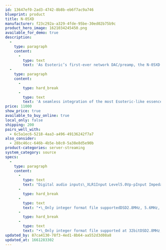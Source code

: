 ```yaml
---
id: 13647ef0-2ad3-4742-8b8b-eb6f7ac9a746
blueprint: product
title: N-05XD
manufacturer: f23c292a-a329-4fde-95be-30ed02b75b9c
product_hero_image: 1621034245450.png
available_for_demo: true
description:
  -
    type: paragraph
    content:
      -
        type: text
        text: 'As Esoteric’s first-ever network DAC/preamp, the N-05XD was specifically designed to deliver superior sound quality from the smallest system configurations combining your favorite power amplifier, speakers, and headphones. Integrating fully balanced circuitry directly derived from Esoteric’s flagship series, the N-05XD’s network engine is equipped with a pure, dedicated linear power supply and an in-house designed discrete DAC that ensures that its preamplifier and headphone amplifier are capable of clearly reproducing the full sound of a recording’s original master.'
  -
    type: paragraph
    content:
      -
        type: hard_break
      -
        type: text
        text: 'A seamless integration of the most Esoteric-like essences, the N-05XD has been thoroughly refined under the guiding principles of ultimate sound quality. Just a touch of its volume knob clearly reveals this quality in its most exquisite form, and promises the fullest and most satisfying enjoyment of Esoteric’s pure signature sound. No longer must superior sound quality be sacrificed in the pursuit of a simplified high-end audio system.'
price: 11000
show_price: true
available_to_buy_online: true
local_only: false
shipping: 200
pairs_well_with:
  - 6c5a1ec6-5218-4aa3-a496-49136242f7a7
also_consider:
  - 28bc46cc-646b-4b5e-b8c0-5a38e8d5e90b
product-categories: server-streaming
system_category: source
specs:
  -
    type: paragraph
    content:
      -
        type: text
        text: "Digital audio inputs\_XLR1Input Level5.0Vp-pInput Impedance110ΩInput signal formats\_Linear PCM32k to 192kHz, 16bit / 24bit (AES/EBU format)DSD2.8MHz (ES-LINK1, ES-LINK2, DoP format)RCA2Input Level5.0Vp-pInput Impedance75ΩInput signal formats\_Linear PCM32k to 192kHz, 16bit / 24bit (IEC60958 format)DSD2.8MHz (DoP format)Optical2Input Level–24.0 to –14.5dBm peakInput signal formats\_Linear PCM32k to 192kHz, 16bit / 24bit (IEC60958 format)DSD2.8MHz (DoP format)USB1 (USB B connector)Input signal formats\_Linear PCM44.1k to 384kHz, 16bit / 24bit / 32bitDSD2.8MHz, 5.6MHz, 11.2MHz, 22.5MHzETHERNET1 (1000BASE-T)Input signal formats\_Linear PCM44.1k to 384kHz, 16bit / 24bit / 32bit (stereo)"
      -
        type: hard_break
      -
        type: text
        text: "•\_Only integer format file supportedDSD2.8MHz, 5.6MHz, 11.2MHz, 22.5MHz (stereo)Supported file formats\_PCM LosslessFLAC, Apple Lossless (ALAC) , WAV, AIFF, MQADSD LosslessDSF, DSDIFF (DFF) , DoPCompressed audioMP3, AAC (m4a container)USB DRIVE2 (Front, Rear)Supported file systemFAT32, exFAT, NTFS, Single partition, USB2.0 or later recommendedMaximum power supply0.5AInput signal formats\_Linear PCM44.1k to 384kHz, 16bit / 24bit / 32bit (stereo)"
      -
        type: hard_break
      -
        type: text
        text: "•\_Only integer format file supported at 32bitDSD2.8MHz, 5.6MHz, 11.2MHz, 22.4MHz (stereo)Supported file formats\_PCM LosslessFLAC, Apple Lossless (ALAC) , WAV, AIFF, MQADSD LosslessDSF, DSDIFF (DFF) , DoPCompressed audioMP3, AAC (m4a container)Analog audio inputs\_XLR1 pair (L/R)Input Impedance50kΩMaximum Input Voltage8VrmsRCA1 pair (L/R)Input Impedance25kΩMaximum Input Voltage4VrmsAnalog audio outputs\_XLR/ESL-A1 pair (L/R)Output Impedance220ΩMaximum Output Level5.0Vrms (PCM Full-scale signal input, Analog output level setting: FIX)ESL-A PRE-OUT1 pair (L/R)RCA1 pair (L/R)Output Impedance60ΩMaximum Output Level2.5Vrms (PCM Full-scale signal input, Analog output level setting: FIX)Bluetooth® section\_Version4.0Supported profileA2DP, AVRCPSupported A2DP codecLDAC, LHDC, aptX™ HD audio, aptX™ audio, AAC, SBCHeadphone out section\_Balanced4-pin XLR × 1Output Power1500mW + 1500mW (at 32Ω load)Compatible Impedance16 to 600ΩUnbalanced¼\" (6.3mm) Standard Phone jack × 1Output Power750mW + 750mW (at 32Ω load)Compatible Impedance16 to 600ΩClock sync section\_Clock InputBNC × 1Input frequency10MHz (±10ppm)Input impedance50ΩInput level\_Rectangular waveTTL level or equivalentSine wave0.5 to 1.0VrmsExternal control section\_RS-232C× 1Trigger In⅛\" (3.5mm) Monaural mini jack × 1Input level\_Trigger Out⅛\" (3.5mm) Monaural mini jack × 1Output level\_General\_Power\_\_AC 120V, 60Hz\_AC 220 - 240V, 50HzPower consumption38WOverall dimensions\_(W×H×D)445 × 131 × 377mm / 17-⅝\" × 5-¼\" × 14-⅞\" (including protrusions)Weight13.8kg / 30.5 lb."
updated_by: 87ca4130-78f3-4ed1-8b64-aa552d3d08a8
updated_at: 1661283302
---
```

